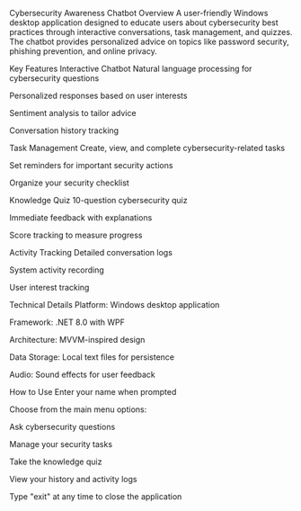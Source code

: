 Cybersecurity Awareness Chatbot
Overview
A user-friendly Windows desktop application designed to educate users about cybersecurity best practices through interactive conversations, task management, and quizzes. The chatbot provides personalized advice on topics like password security, phishing prevention, and online privacy.

Key Features
 Interactive Chatbot
Natural language processing for cybersecurity questions

Personalized responses based on user interests

Sentiment analysis to tailor advice

Conversation history tracking

 Task Management
Create, view, and complete cybersecurity-related tasks

Set reminders for important security actions

Organize your security checklist

 Knowledge Quiz
10-question cybersecurity quiz

Immediate feedback with explanations

Score tracking to measure progress

 Activity Tracking
Detailed conversation logs

System activity recording

User interest tracking

Technical Details
Platform: Windows desktop application

Framework: .NET 8.0 with WPF

Architecture: MVVM-inspired design

Data Storage: Local text files for persistence

Audio: Sound effects for user feedback

How to Use
Enter your name when prompted

Choose from the main menu options:

Ask cybersecurity questions

Manage your security tasks

Take the knowledge quiz

View your history and activity logs

Type "exit" at any time to close the application
